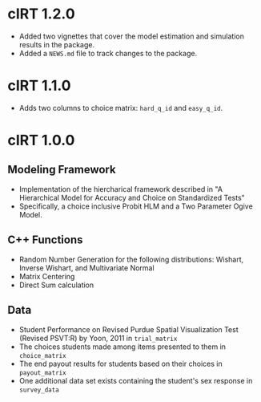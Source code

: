 # cIRT 1.2.0

* Added two vignettes that cover the model estimation and simulation results in the package. 
* Added a `NEWS.md` file to track changes to the package.

# cIRT 1.1.0

* Adds two columns to choice matrix: `hard_q_id` and `easy_q_id`.

# cIRT 1.0.0

## Modeling Framework
* Implementation of the hiercharical framework described in "A Hierarchical Model for Accuracy and Choice on Standardized Tests"
* Specifically, a choice inclusive Probit HLM and a Two Parameter Ogive Model.

## C++ Functions
* Random Number Generation for the following distributions: Wishart, Inverse Wishart, and Multivariate Normal
* Matrix Centering
* Direct Sum calculation

## Data
* Student Performance on Revised Purdue Spatial Visualization Test (Revised PSVT:R) by Yoon, 2011 in `trial_matrix`
* The choices students made among items presented to them in `choice_matrix`
* The end payout results for students based on their choices in `payout_matrix`
* One additional data set exists containing the student's sex response in `survey_data`
